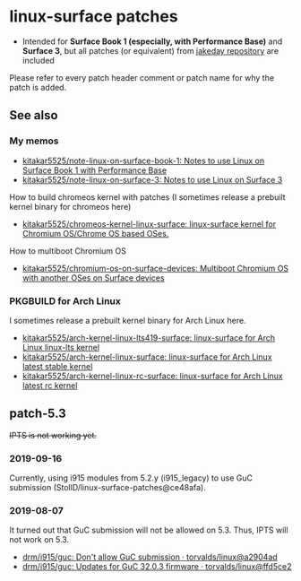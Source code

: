 # linux-surface patches

- Intended for **Surface Book 1 (especially, with Performance Base)** and **Surface 3**, but all patches (or equivalent) from [jakeday repository](https://github.com/jakeday/linux-surface) are included

Please refer to every patch header comment or patch name for why the patch is added.

## See also

### My memos
- [kitakar5525/note-linux-on-surface-book-1: Notes to use Linux on Surface Book 1 with Performance Base](https://github.com/kitakar5525/note-linux-on-surface-book-1)
- [kitakar5525/note-linux-on-surface-3: Notes to use Linux on Surface 3](https://github.com/kitakar5525/note-linux-on-surface-3)

How to build chromeos kernel with patches (I sometimes release a prebuilt kernel binary for chromeos here)
- [kitakar5525/chromeos-kernel-linux-surface: linux-surface kernel for Chromium OS/Chrome OS based OSes.](https://github.com/kitakar5525/chromeos-kernel-linux-surface)

How to multiboot Chromium OS
- [kitakar5525/chromium-os-on-surface-devices: Multiboot Chromium OS with another OSes on Surface devices](https://github.com/kitakar5525/chromium-os-on-surface-devices)

### PKGBUILD for Arch Linux
I sometimes release a prebuilt kernel binary for Arch Linux here.
- [kitakar5525/arch-kernel-linux-lts419-surface: linux-surface for Arch Linux linux-lts kernel](https://github.com/kitakar5525/arch-kernel-linux-lts419-surface)
- [kitakar5525/arch-kernel-linux-surface: linux-surface for Arch Linux latest stable kernel](https://github.com/kitakar5525/arch-kernel-linux-surface)
- [kitakar5525/arch-kernel-linux-rc-surface: linux-surface for Arch Linux latest rc kernel](https://github.com/kitakar5525/arch-kernel-linux-rc-surface)

## patch-5.3

~~IPTS is not working yet.~~

### 2019-09-16
Currently, using i915 modules from 5.2.y (i915_legacy) to use GuC submission (StollD/linux-surface-patches@ce48afa).

### 2019-08-07
It turned out that GuC submission will not be allowed on 5.3. Thus, IPTS will not work on 5.3.
- [drm/i915/guc: Don't allow GuC submission · torvalds/linux@a2904ad](https://github.com/torvalds/linux/commit/a2904ade3dc28cf1a1b7deded41f4369f75e664c)
- [drm/i915/guc: Updates for GuC 32.0.3 firmware · torvalds/linux@ffd5ce2](https://github.com/torvalds/linux/commit/ffd5ce22faa4d07a07085b497717d7650f72fd5f)